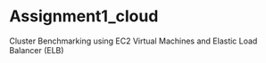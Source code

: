 # Assignment1_cloud
Cluster Benchmarking using EC2 Virtual Machines and Elastic Load Balancer (ELB)
